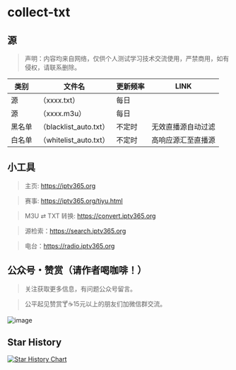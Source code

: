 # collect-txt

## 源
> 声明：内容均来自网络，仅供个人测试学习技术交流使用，严禁商用，如有侵权，请联系删除。

| 类别  | 文件名  | 更新频率                                       | LINK |
|-------|-------|------------------------------------------------|------------|
|源| （xxxx.txt） |每日 |  |
|源| （xxxx.m3u） |每日 |  |
|黑名单| （blacklist_auto.txt） |  不定时 | 无效直播源自动过滤   |
|白名单| （whitelist_auto.txt） |  不定时 | 高响应源汇至直播源   |

## 小工具

> 主页: https://iptv365.org

> 赛事: https://iptv365.org/tiyu.html

> M3U ⇄ TXT 转换: https://convert.iptv365.org

> 源检索：https://search.iptv365.org

> 电台：https://radio.iptv365.org 

## 公众号・赞赏（请作者喝咖啡！）

> 关注获取更多信息，有问题公众号留言。

> 公平起见赞赏🍸☕15元以上的朋友们加微信群交流。

![image](./assets/gongzhonghao+appreciate2025.png)

## Star History

[![Star History Chart](https://api.star-history.com/svg?repos=kimwang1978/collect-tv-txt&type=Date)](https://star-history.com/#kimwang1978/collect-tv-txt&Date)

